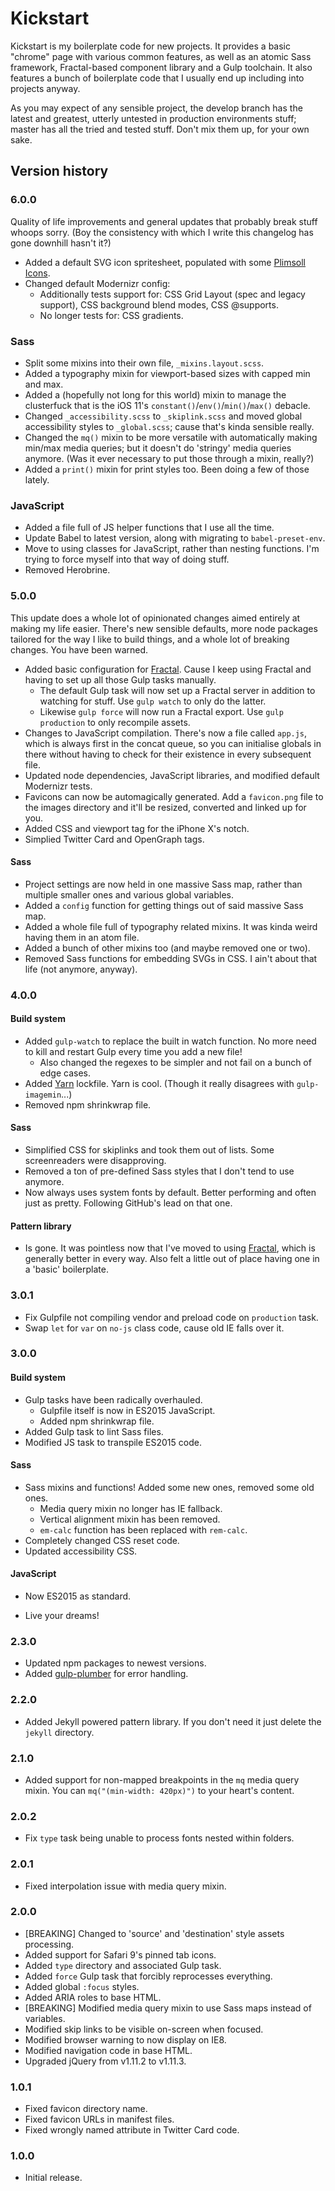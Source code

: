 # Kickstart

Kickstart is my boilerplate code for new projects. It provides a basic "chrome" page with various common features, as well as an atomic Sass framework, Fractal-based component library and a Gulp toolchain. It also features a bunch of boilerplate code that I usually end up including into projects anyway. 

As you may expect of any sensible project, the develop branch has the latest and greatest, utterly untested in production environments stuff; master has all the tried and tested stuff. Don't mix them up, for your own sake.

## Version history

### 6.0.0
Quality of life improvements and general updates that probably break stuff whoops sorry. (Boy the consistency with which I write this changelog has gone downhill hasn't it?)

* Added a default SVG icon spritesheet, populated with some [Plimsoll Icons](https://github.com/severnbronies/Plimsoll-Icons).
* Changed default Modernizr config: 
  * Additionally tests support for: CSS Grid Layout (spec and legacy support), CSS background blend modes, CSS @supports.
  * No longer tests for: CSS gradients.

### Sass 
* Split some mixins into their own file, `_mixins.layout.scss`.
* Added a typography mixin for viewport-based sizes with capped min and max. 
* Added a (hopefully not long for this world) mixin to manage the clusterfuck that is the iOS 11's `constant()`/`env()`/`min()`/`max()` debacle. 
* Changed `_accessibility.scss` to `_skiplink.scss` and moved global accessibility styles to `_global.scss`; cause that's kinda sensible really. 
* Changed the `mq()` mixin to be more versatile with automatically making min/max media queries; but it doesn't do 'stringy' media queries anymore. (Was it ever necessary to put those through a mixin, really?)
* Added a `print()` mixin for print styles too. Been doing a few of those lately.

### JavaScript
* Added a file full of JS helper functions that I use all the time.
* Update Babel to latest version, along with migrating to `babel-preset-env`. 
* Move to using classes for JavaScript, rather than nesting functions. I'm trying to force myself into that way of doing stuff.
* Removed Herobrine. 

### 5.0.0
This update does a whole lot of opinionated changes aimed entirely at making my life easier. There's new sensible defaults, more node packages tailored for the way I like to build things, and a whole lot of breaking changes. You have been warned. 

* Added basic configuration for [Fractal](http://fractal.build). Cause I keep using Fractal and having to set up all those Gulp tasks manually. 
  * The default Gulp task will now set up a Fractal server in addition to watching for stuff. Use `gulp watch` to only do the latter. 
  * Likewise `gulp force` will now run a Fractal export. Use `gulp production` to only recompile assets. 
* Changes to JavaScript compilation. There's now a file called `app.js`, which is always first in the concat queue, so you can initialise globals in there without having to check for their existence in every subsequent file. 
* Updated node dependencies, JavaScript libraries, and modified default Modernizr tests. 
* Favicons can now be automagically generated. Add a `favicon.png` file to the images directory and it'll be resized, converted and linked up for you. 
* Added CSS and viewport tag for the iPhone X's notch.
* Simplied Twitter Card and OpenGraph tags.

#### Sass
* Project settings are now held in one massive Sass map, rather than multiple smaller ones and various global variables. 
* Added a `config` function for getting things out of said massive Sass map.
* Added a whole file full of typography related mixins. It was kinda weird having them in an atom file. 
* Added a bunch of other mixins too (and maybe removed one or two).
* Removed Sass functions for embedding SVGs in CSS. I ain't about that life (not anymore, anyway). 

### 4.0.0

#### Build system
* Added `gulp-watch` to replace the built in watch function. No more need to kill and restart Gulp every time you add a new file!
  * Also changed the regexes to be simpler and not fail on a bunch of edge cases.
* Added [Yarn](http://yarnpkg.org) lockfile. Yarn is cool. (Though it really disagrees with `gulp-imagemin`...)
* Removed npm shrinkwrap file. 

#### Sass
* Simplified CSS for skiplinks and took them out of lists. Some screenreaders were disapproving. 
* Removed a ton of pre-defined Sass styles that I don't tend to use anymore. 
* Now always uses system fonts by default. Better performing and often just as pretty. Following GitHub's lead on that one.

#### Pattern library
* Is gone. It was pointless now that I've moved to using [Fractal](http://fractal.build), which is generally better in every way. Also felt a little out of place having one in a 'basic' boilerplate.

### 3.0.1 
* Fix Gulpfile not compiling vendor and preload code on `production` task.
* Swap `let` for `var` on `no-js` class code, cause old IE falls over it. 

### 3.0.0

#### Build system
* Gulp tasks have been radically overhauled. 
  * Gulpfile itself is now in ES2015 JavaScript. 
  * Added npm shrinkwrap file. 
* Added Gulp task to lint Sass files.
* Modified JS task to transpile ES2015 code. 

#### Sass
* Sass mixins and functions! Added some new ones, removed some old ones.
  * Media query mixin no longer has IE fallback.
  * Vertical alignment mixin has been removed.
  * `em-calc` function has been replaced with `rem-calc`. 
* Completely changed CSS reset code. 
* Updated accessibility CSS. 

#### JavaScript
* Now ES2015 as standard.

* Live your dreams!

### 2.3.0
* Updated npm packages to newest versions.
* Added [gulp-plumber](https://www.npmjs.com/package/gulp-plumber) for error handling. 

### 2.2.0
* Added Jekyll powered pattern library. If you don't need it just delete the `jekyll` directory. 

### 2.1.0
* Added support for non-mapped breakpoints in the `mq` media query mixin. You can `mq("(min-width: 420px)")` to your heart's content. 

### 2.0.2
* Fix `type` task being unable to process fonts nested within folders. 

### 2.0.1 
* Fixed interpolation issue with media query mixin. 

### 2.0.0
* [BREAKING] Changed to 'source' and 'destination' style assets processing. 
* Added support for Safari 9's pinned tab icons.
* Added `type` directory and associated Gulp task.
* Added `force` Gulp task that forcibly reprocesses everything. 
* Added global `:focus` styles.
* Added ARIA roles to base HTML.
* [BREAKING] Modified media query mixin to use Sass maps instead of variables.
* Modified skip links to be visible on-screen when focused.
* Modified browser warning to now display on IE8.
* Modified navigation code in base HTML.
* Upgraded jQuery from v1.11.2 to v1.11.3. 

### 1.0.1
* Fixed favicon directory name.
* Fixed favicon URLs in manifest files. 
* Fixed wrongly named attribute in Twitter Card code.

### 1.0.0
* Initial release.

